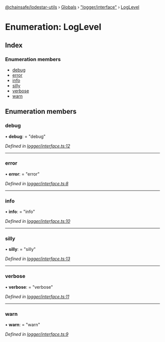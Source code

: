 [@chainsafe/lodestar-utils](../README.md) › [Globals](../globals.md) › ["logger/interface"](../modules/_logger_interface_.md) › [LogLevel](_logger_interface_.loglevel.md)

# Enumeration: LogLevel

## Index

### Enumeration members

* [debug](_logger_interface_.loglevel.md#debug)
* [error](_logger_interface_.loglevel.md#error)
* [info](_logger_interface_.loglevel.md#info)
* [silly](_logger_interface_.loglevel.md#silly)
* [verbose](_logger_interface_.loglevel.md#verbose)
* [warn](_logger_interface_.loglevel.md#warn)

## Enumeration members

###  debug

• **debug**: = "debug"

*Defined in [logger/interface.ts:12](https://github.com/ChainSafe/lodestar/blob/3dee406/packages/lodestar-utils/src/logger/interface.ts#L12)*

___

###  error

• **error**: = "error"

*Defined in [logger/interface.ts:8](https://github.com/ChainSafe/lodestar/blob/3dee406/packages/lodestar-utils/src/logger/interface.ts#L8)*

___

###  info

• **info**: = "info"

*Defined in [logger/interface.ts:10](https://github.com/ChainSafe/lodestar/blob/3dee406/packages/lodestar-utils/src/logger/interface.ts#L10)*

___

###  silly

• **silly**: = "silly"

*Defined in [logger/interface.ts:13](https://github.com/ChainSafe/lodestar/blob/3dee406/packages/lodestar-utils/src/logger/interface.ts#L13)*

___

###  verbose

• **verbose**: = "verbose"

*Defined in [logger/interface.ts:11](https://github.com/ChainSafe/lodestar/blob/3dee406/packages/lodestar-utils/src/logger/interface.ts#L11)*

___

###  warn

• **warn**: = "warn"

*Defined in [logger/interface.ts:9](https://github.com/ChainSafe/lodestar/blob/3dee406/packages/lodestar-utils/src/logger/interface.ts#L9)*
